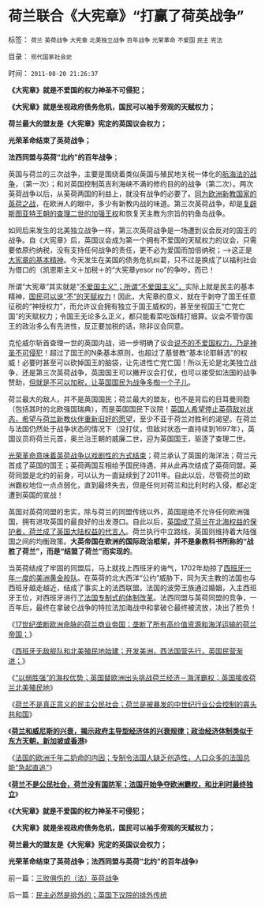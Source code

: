 # 荷兰联合《大宪章》“打赢了荷英战争”

标签： `荷兰` `英荷战争` `大宪章` `北美独立战争` `百年战争` `光荣革命` `不爱国` `民主` `宪法` 

目录： `现代国家社会史`

时间： `2011-08-20 21:26:37`

**《大宪章》就是不爱国的权力神圣不可侵犯；**

**《大宪章》就是坐视政府债务危机，国民可以袖手旁观的天赋权力；**

**荷兰最大的盟友是《大宪章》宪定的英国议会权力；**

**光荣革命结束了英荷战争；**

**法西同盟与英荷“北约”的百年战争**；

英国与荷兰的三次战争，主要是围绕着类似英国与殖民地关税一体化的[航海法的战争](../../../2009/4/7/谁主张谁维护的现代国际法；海洋法的利益声明.md)，（第一次）；和对英国控制英吉利海峡不满的修约目的的战争（第二次）。两次英荷战争以后，从英荷两国的利益上，就没有战争的必要了。[同为欧洲新教国家的英荷之战](../../../2010/12/27/路德新教是与马克思主义完全相反.md)，在欧洲人的眼中，多少有新教内战的味道。第三次英荷战争，却是[复辟斯图亚特王朝的查理二世的加强王权](../../../2011/3/10/克伦威尔，国王和民粹王.md)和恢复天主教为宗旨的钓鱼岛战争。

如同后来发生的北美独立战争一样，第三次英荷战争是一场遭到议会反对的国王的战争。自《大宪章》后，英国议会成为第一个拥有不爱国的天赋权力的议会，只需要依原约纳税，没有支持任何战争的责任，更不必为爱国而加倍纳税；——>这正是[大宪章的基本精神](../../../2010/8/20/公私不分!税收民主化1500年弯路！.md)。今天发生在美国的债务危机纠葛，只不过是换成了以福利社会为借口的（凯恩斯主义＋加税＋的“大宪章yesor no”的争吵，而已！

所谓“大宪章”其实就是“[不爱国主义”；所谓“不爱国主义”，](../../../2010/1/11/当爱国成为一种消费.md)实际上就是民主的基本精神，[国民可以说“不”的天赋权力](../../../2009/10/17/人权是经济学概念.md)！因此，大宪章的意义，就在于剥夺了国王任意征税的“神授权力”，而允许议会拥有独立于国王威权的，甚至坐视国王“亡党亡国”的天赋权力；令国王无论多么正义，都只能看菜吃饭精打细算。议会不管你国王的政治多么有先进性，反正要加税的话，除非议会同意。

克伦威尔斩首查理一世的英国内战，进一步明确了议会[说不的不爱国权力，乃是神圣不可侵犯](../../../2011/3/5/敢于说“不”是基本的社交能力.md)！超过了国王的N条基本原则，也超过了基督教“基本论耶稣选”的权威！必要时甚至可以砍掉国王的脑袋，让先进性亡党亡国！所以无论是北美独立战争，还是第三次英荷战争，英国国王可以撇开议会打仗，也可以接受如法国的战争赞助，[但就是不可以加税，让英国国民为战争多掏一个子儿](../../../2007/10/26/不要要平均主义作为加税的理由.md)。

荷兰最大的敌人，并不是英国国民；荷兰最大的盟友，也不是背后的日耳曼同胞（包括其时的北欧强国瑞典），而是英国国民下议院！[英国人希望停止英荷敌对状态，希望与荷兰新教伙伴重新旧好的愿望](../../../2011/3/15/一帆风顺的荷兰资本主义进程.md)，至少不亚于荷兰对胜利的渴望。在荷兰与法国仍然处于战争状态的情况下（没打仗，但敌对状态一直持续到1697年），英国议员将荷兰元首，奥兰治王朝的威廉二世，迎为英国国王，驱逐了查理二世。

[光荣革命意味着英荷战争以戏剧性的方式结束](../../../2011/3/11/光荣革命的敌人和治乱循环.md)；荷兰承认了英国的海洋法；荷兰元首成了英国的国王；英荷两国互相给予国民待遇，并从此再次结成了英荷同盟。英荷同盟是北约的前身，可以认为一直延续到了2011年。自此以后，尽管荷兰的欧洲霸权地位一点点弱化，直到最终失去，但是任何对荷兰和比利时的入侵，都必定遭到英国的宣战！

英国对英荷同盟的忠实，除与荷兰的同盟传统以外，英国是绝不允许任何欧洲强国，拥有进攻英国的最良好的出发港口。自此以后，[英国成了荷兰在北海权益的保护者，荷兰成了英国大陆权益的代言人](../../../2011/3/7/《大宪章》是国王对教皇的革命.md)。荷兰执行中立路线，英国则维持着大陆强国之间的均衡政策。**大英帝国在欧洲的国际政治框架，并不是象教科书所称的“战胜了荷兰”，而是“结盟了荷兰”而实现的**。

当英荷结成了牢固的同盟后，马上就找上西班牙的诲气，1702年劫掠了[西班牙一年一度的美洲黄金般队](../../../2010/10/30/工业革命是通货紧缩和市场扩大而不是资本积累.md)。在英荷的北大西洋“公约”威胁下，同为天主教的法国也与西班牙越走越近，结成了事实上的法西联盟。法国的波旁王族通过婚姻，入主西班牙王位，对西班牙进行[了法国专制式的体制改革](../../../2010/6/8/民主和专制优劣比较约束定理;商鞅变法和最失败的法家.md)。法西同盟与英荷同盟的竞争，一百年后，最终在拿破仑战争的特拉法加海战中和拿破仑最终被流放，决出了胜负！

《[17世纪垄断欧洲命脉的荷兰商业帝国；垄断了所有高价值资源和海洋运输的荷兰帝国；](../../../2011/8/18/垄断欧洲命脉的荷兰商业帝国.md)》

《[西班牙无敌舰队和北美殖民地始建；开发美洲，西法国营先行，英国民营渐进；](../../../2011/8/18/无敌舰队和小英王国的殖民地.md)》

《[“以弱胜强”的海权优势；英国替欧洲出头挑战荷兰经济－海洋霸权；英国接收荷兰北美殖民地](../../../2011/8/19/“以弱胜强”的英荷战争的海权.md)》

《[荷兰不是真正意义的民主公民社会；荷兰是被暴发的中世纪行业公会控制的寡头共和国](../../../2011/8/19/荷兰不是真正意义的民主公民社会.md)》

《[**荷兰和威尼斯的兴衰，揭示政府主导型经济体的兴衰规律；政治经济体制类似于东方天朝，新加坡或香港**](../../../2011/8/19/“成也行会，败也行会”的荷兰和威尼斯.md)》

《[法国的欧洲千年二奶命的内因；专制令法国人缺乏创造性，人口众多的法国总能“急起直追”](../../../2011/8/20/法国的欧洲千年二奶命.md)》

《[**荷兰不是公民社会，荷兰没有国防军；法国开始争夺欧洲霸权，和比利时最终独立**](../../../2011/8/20/三败俱伤的（法）英荷战争.md)》

《**《大宪章》就是不爱国的权力神圣不可侵犯；**

**《大宪章》就是坐视政府债务危机，国民可以袖手旁观的天赋权力；**

**荷兰最大的盟友是《大宪章》宪定的英国议会权力；**

**光荣革命结束了英荷战争；法西同盟与英荷“北约”的百年战争**》



前一篇：[三败俱伤的（法）英荷战争](../../../2011/8/20/三败俱伤的（法）英荷战争.md)

后一篇：[民主必然是排外的；英国下议院的排外传统](../../../2011/8/21/民主必然是排外的；英国下议院的排外传统.md)